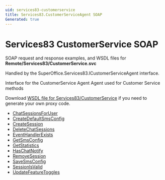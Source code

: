 ```yaml
---
uid: services83-customerservice
title: Services83.CustomerServiceAgent SOAP
Generated: true
---
```


# Services83 CustomerService SOAP

SOAP request and response examples, and WSDL files for **Remote/Services83/CustomerService.svc**

Handled by the <see cref="T:SuperOffice.Services83.ICustomerServiceAgent">SuperOffice.Services83.ICustomerServiceAgent</see> interface.

Interface for the CustomerService Agent
Agent used for Customer Service methods

Download [WSDL file for Services83/CustomerService](../Services83-CustomerService.md) if you need to generate your own proxy code.

* [ChatSessionsForUser](ChatSessionsForUser.md)
* [CreateDefaultSmsConfig](CreateDefaultSmsConfig.md)
* [CreateSession](CreateSession.md)
* [DeleteChatSessions](DeleteChatSessions.md)
* [EventHandlerExists](EventHandlerExists.md)
* [GetSmsConfig](GetSmsConfig.md)
* [GetStatistics](GetStatistics.md)
* [HasChatNotify](HasChatNotify.md)
* [RemoveSession](RemoveSession.md)
* [SaveSmsConfig](SaveSmsConfig.md)
* [SessionIsValid](SessionIsValid.md)
* [UpdateFeatureToggles](UpdateFeatureToggles.md)
